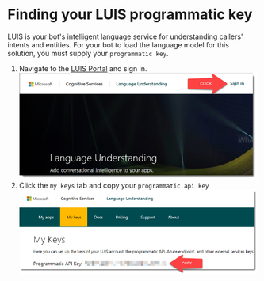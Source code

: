 # Finding your LUIS programmatic key
LUIS is your bot's intelligent language service for understanding callers' intents and entities. For your bot to load the language model for this solution, you must supply your `programmatic key`.

1. Navigate to the [LUIS Portal][1] and sign in.
![screenshot][IMG1]
1. Click the `my keys` tab and copy your `programmatic api key`
![screenshot][IMG2]

[IMG1]: ./img/luis-key-01.png
[IMG2]: ./img/luis-key-02.png
[1]: https://www.luis.ai/home/keys